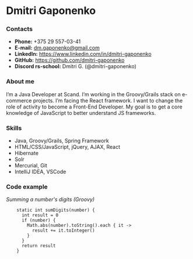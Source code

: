 # Dmitri Gaponenko

### Contacts
* **Phone:** +375 29 557-03-41
* **E-mail:** dm.gaponenko@gmail.com
* **LinkedIn:** https://www.linkedin.com/in/dmitri-gaponenko
* **GitHub:** https://github.com/dmitri-gaponenko
* **Discord rs-school:** Dmitri G. (@dmitri-gaponenko)


### About me

I’m a Java Developer at Scand. I’m working in the Groovy/Grails stack on e-commerce projects. I’m facing the React framework. I want to change the role of activity to become a Front-End Developer. My goal is to get a core knowledge of JavaScript to better understand JS frameworks.

### Skills

* Java, Groovy/Grails, Spring Framework
* HTML/CSS/JavaScript, jQuery, AJAX, React
* Hibernate
* Solr
* Mercurial, Git
* IntelliJ IDEA, VSCode

### Code example
_Summing a number's digits (Groovy)_
```
    static int sumDigits(number) {
      int result = 0
      if (number) {
        Math.abs(number).toString().each { it ->
          result += it.toInteger()
        }
      }
      return result
    }
```